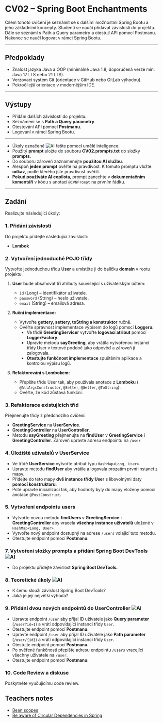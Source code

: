 # CV02 – Spring Boot Enchantments

Cílem tohoto cvičení je seznámit se s dalšími možnostmi Spring Bootu a jeho základními koncepty. Studenti se naučí přidávat závislosti do projektu. Dále se seznámí s Path a Query parametry a otestují API pomocí Postmanu. Nakonec se naučí logovat v rámci Spring Bootu.

---

## Předpoklady

- Znalost jazyka Java a OOP (minimálně Java 1.8, doporučená verze min. Java 17 LTS nebo 21 LTS).
- Verzovací systém Git (orientace v GitHub nebo GitLab výhodou).
- Pokročilejší orientace v modernějším IDE.

---

## Výstupy

- Přidání dalších závislostí do projektu.
- Seznámení se s **Path a Query parametry**.
- Otestování API pomocí **Postmanu**.
- Logování v rámci Spring Bootu.

---

- Úkoly označené ![AI](https://img.shields.io/badge/AI-yellow) řešte pomocí umělé inteligence.
- Použitý **prompt** uložte do souboru **CV02.prompts.txt** do složky **prompts**.
- Do souboru zároveň zaznamenejte **použitou AI službu**.
- Alespoň **jeden prompt** ověřte na pravdivost. K tomuto promptu vložte **odkaz**, podle kterého jste pravdivost ověřili.
- **Pokud používáte AI copilota**, prompt zanechte v **dokumentačním komentáři** v kódu s anotací `@CVNPrompt` na prvním řádku.

---

## Zadání

Realizujte následující úkoly:

### **1. Přidání závislostí**

Do projektu přidejte následující závislosti:

- **Lombok**

### **2. Vytvoření jednoduché POJO třídy**

Vytvořte jednoduchou třídu **User** a umístěte ji do balíčku **domain** v rootu projektu.

1. **User** bude obsahovat tři atributy související s uživatelským účtem:
   - `id` (Long) – identifikátor uživatele.
   - `password` (String) – heslo uživatele.
   - `email` (String) – emailová adresa.

2. **Ruční implementace:**
   - Vytvořte **gettery, settery, toString a konstruktor** ručně.
   - Ověřte správnost implementace výpisem do logů pomocí **Loggeru**.
      - Ve třídě **GreetingServicer** vytvořte **logovací atribut** pomocí **LoggerFactory**.
      - Upravte metodu **sayGreeting**, aby vrátila vytvořenou instanci třídy User v textové podobě jako odpověď a zároveň jí zalogovala.
      - **Otestujte funkčnost implementace** spuštěním aplikace a kontrolou výpisu logů.

3. **Refaktorování s Lombokem:**
   - Přepište třídu User tak, aby používala anotace z **Lomboku** ( `@AllArgsConstructor`, `@Setter`, `@Getter`, `@ToString`).
   - Ověřte, že kód zůstává funkční.

### **3. Refaktorace existujících tříd**

Přejmenujte třídy z předchozího cvičení:

- **GreetingService** na **UserService**.
- **GreetingController** na **UserController**.
- Metodu **sayGreeting** přejmenujte na **findUser** v **GreetingService** i **GreetingController**. Zároveň upravte adresu endpointu na `/user`

### **4. Úložiště uživatelů v UserService**

- Ve třídě **UserService** vytvořte atribut typu `HashMap<Long, User>`.
- Upravte metodu **findUser** aby vrátila a logovala prozatím první instanci z mapy.
- Přidejte do této mapy **dvě instance třídy User** s libovolnými daty **pomocí konstruktoru**.
- Poté upravte inicializaci tak, aby hodnoty byly do mapy vloženy pomocí anotace `@PostConstruct`.


### **5. Vytvoření endpointu users**

- Vytvořte novou metodu **findUsers** v **GreetingService** i **GreetingController** aby vracela **všechny instance uživatelů** uložené v `HashMap<Long, User>`.
- Vytvořte nový endpoint dostupný na adrese `/users` volající tuto metodu.
- Otestujte endpoint pomocí **Postmanu**.

### **7. Vytvoření složky prompts a přidání Spring Boot DevTools** ![AI](https://img.shields.io/badge/AI-yellow)

- Do projektu přidejte závislost **Spring Boot DevTools.**

### **8. Teoretické úkoly** ![AI](https://img.shields.io/badge/AI-yellow)

- K čemu slouží závislost Spring Boot DevTools?
- Jaká je její největší výhoda?

### **9. Přidání dvou nových endpointů do UserController** ![AI](https://img.shields.io/badge/AI-yellow)

- Upravte endpoint `/user` aby přijal ID uživatele jako **Query parameter** (`/user?id=1`) a vrátí odpovídající instanci třídy `User`.
- Otestujte endpoint pomocí **Postmanu**.
- Upravte endpoint `/user` aby přijal ID uživatele jako **Path parameter** (`/user/{id}`) a vrátí odpovídající instanci třídy `User`.
- Otestujte endpoint pomocí **Postmanu**.
- Po ověřené funkčnosti přepište adresu endpointu `/users` vracející všechny uživatele  na `/user`.
- Otestujte endpoint pomocí **Postmanu**.

### 10. Code Review a diskuse
Poskytněte vyučujícímu code review.


## Teachers notes
- [Bean scopes](https://www.baeldung.com/spring-bean-scopes)
- [Be aware of Circular Dependencies in Spring](https://www.baeldung.com/circular-dependencies-in-spring)
